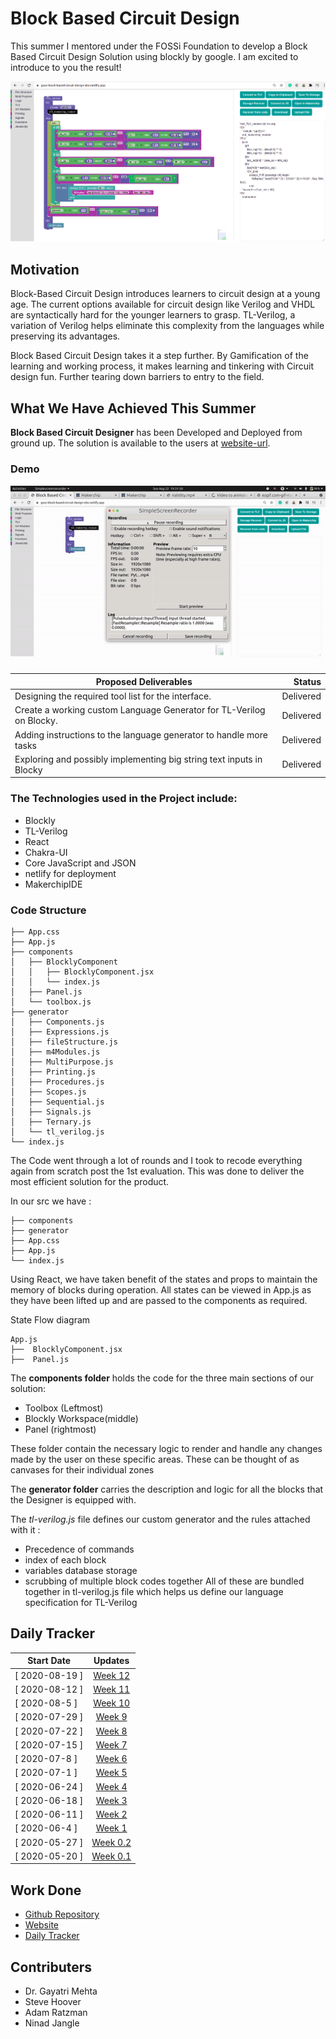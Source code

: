 

# Block Based Circuit Design

This summer I mentored under the FOSSi Foundation to develop a Block Based Circuit Design Solution using blockly by google. I am excited to introduce to you the result! 



<a href="https://gsoc-block-based-circuit-design-site.netlify.app/">![Block Based Circuit Designer](./assets/pythagorean.png)</a>

## Motivation

Block-Based Circuit Design introduces learners to circuit design at a young age. The current options available for circuit design like Verilog and VHDL are syntactically hard for the younger learners to grasp. TL-Verilog, a variation of Verilog helps eliminate this complexity from the languages while preserving its advantages. 

Block Based Circuit Design takes it a step further. By Gamification of the learning and working process, it makes learning and tinkering with Circuit design fun. Further tearing down barriers to entry to the field.

## What We Have Achieved This Summer

**Block Based Circuit Designer** has been Developed and Deployed from ground up. The solution is available to the users at [website-url](https://gsoc-block-based-circuit-design-site.netlify.app/").

### Demo
![Pythagorean Tutorial Demo](./assets/Pythagorean.gif)

|**Proposed Deliverables**                                             |**Status**   | 
|----------------------------------------------------------------------|------------:|
| Designing the required tool list for the interface.                  | Delivered   |
| Create a working custom Language Generator for TL-Verilog on Blocky. | Delivered   |
| Adding instructions to the language generator to handle more tasks   | Delivered   | 
| Exploring and possibly implementing big string text inputs in Blocky | Delivered   |



### The Technologies used in the Project include:
- Blockly
- TL-Verilog
- React
- Chakra-UI
- Core JavaScript and JSON
- netlify for deployment
- MakerchipIDE

### Code Structure

```
├── App.css
├── App.js
├── components
│   ├── BlocklyComponent
│   │   ├── BlocklyComponent.jsx
│   │   └── index.js
│   ├── Panel.js
│   └── toolbox.js
├── generator
│   ├── Components.js
│   ├── Expressions.js
│   ├── fileStructure.js
│   ├── m4Modules.js
│   ├── MultiPurpose.js
│   ├── Printing.js
│   ├── Procedures.js
│   ├── Scopes.js
│   ├── Sequential.js
│   ├── Signals.js
│   ├── Ternary.js
│   └── tl_verilog.js
└── index.js
```

The Code went through a lot of rounds and I took to recode everything again from scratch post the 1st evaluation. This was done to deliver the most efficient solution for the product. 

In our src we have :
```
├── components
├── generator
├── App.css
├── App.js
└── index.js
```

Using React, we have taken benefit of the states and props to maintain the memory of blocks during operation. All states can be viewed in App.js as they have been lifted up and are passed to the components as required.

State Flow diagram
```
App.js
├──  BlocklyComponent.jsx
├──  Panel.js
```

The **components folder** holds the code for the three main sections of our solution:
  - Toolbox (Leftmost)
  - Blockly Workspace(middle)
  - Panel (rightmost)
  
These folder contain the necessary logic to render and handle any changes made by the user on these specific areas. These can be thought of as canvases for their individual zones

The **generator folder** carries the description and logic for all the blocks that the Designer is equipped with. 

The *tl-verilog.js* file defines our custom generator and the rules attached with it :
- Precedence of commands
- index of each block
- variables database storage
- scrubbing of multiple block codes together
All of these are bundled together in tl-verilog.js file which helps us define our language specification for TL-Verilog



## Daily Tracker

|     Start Date  |          Updates                                    |
|-----------------|:---------------------------------------------------:|
|  [ 2020-08-19 ] |[Week 12](https://ninadjangle.tech/pages/gsoc/wk12)  |
|  [ 2020-08-12 ] |[Week 11](https://ninadjangle.tech/pages/gsoc/wk11)  | 
|  [ 2020-08-5  ] |[Week 10](https://ninadjangle.tech/pages/gsoc/wk10)  |
|  [ 2020-07-29 ] |[Week 9](https://ninadjangle.tech/pages/gsoc/wk9)    | 
|  [ 2020-07-22 ] |[Week 8](https://ninadjangle.tech/pages/gsoc/wk8)    | 
|  [ 2020-07-15 ] |[Week 7](https://ninadjangle.tech/pages/gsoc/wk7)    | 
|  [ 2020-07-8  ] |[Week 6](https://ninadjangle.tech/pages/gsoc/wk6)    | 
|  [ 2020-07-1  ] |[Week 5](https://ninadjangle.tech/pages/gsoc/wk5)    | 
|  [ 2020-06-24 ] |[Week 4](https://ninadjangle.tech/pages/gsoc/wk4)    | 
|  [ 2020-06-18 ] |[Week 3](https://ninadjangle.tech/pages/gsoc/wk3)    | 
|  [ 2020-06-11 ] |[Week 2](https://ninadjangle.tech/pages/gsoc/wk2)    | 
|  [ 2020-06-4  ] |[Week 1](https://ninadjangle.tech/pages/gsoc/wk1)    |
|  [ 2020-05-27 ] |[Week 0.2](https://ninadjangle.tech/pages/gsoc/wk0_2)|
|  [ 2020-05-20 ] |[Week 0.1](https://ninadjangle.tech/pages/gsoc/wk0_1)|



## Work Done

- [Github Repository](https://github.com/ninja3011/Block_Based_Circuit_Design)
- [Website](https://gsoc-block-based-circuit-design-site.netlify.app/)
- [Daily Tracker](https://ninadjangle.tech/gsoc-2021) 

## Contributers

- Dr. Gayatri Mehta
- Steve Hoover
- Adam Ratzman
- Ninad Jangle

